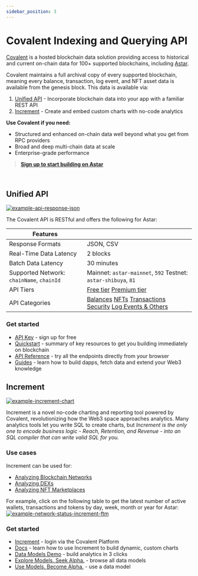 ```yaml
---
sidebar_position: 3
---
```


# Covalent Indexing and Querying API
[Covalent](https://www.covalenthq.com/?utm_source=astar&utm_medium=partner-docs) is a hosted blockchain data solution providing access to historical and current on-chain data for 100+ supported blockchains, including [Astar](https://www.covalenthq.com/docs/networks/astar/?utm_source=astar&utm_medium=partner-docs).

Covalent maintains a full archival copy of every supported blockchain, meaning every balance, transaction, log event, and NFT asset data is available from the genesis block. This data is available via:

1. [Unified API](#unified-api) - Incorporate blockchain data into your app with a familiar REST API
2. [Increment](#increment) - Create and embed custom charts with no-code analytics

**Use Covalent if you need:**
* Structured and enhanced on-chain data well beyond what you get from RPC providers
* Broad and deep multi-chain data at scale
* Enterprise-grade performance

> **[Sign up to start building on Astar](https://www.covalenthq.com/platform/?utm_source=astar&utm_medium=partner-docs)**

&nbsp;
## Unified API

[![example-api-response-json](https://www.datocms-assets.com/86369/1686098284-example-api-response-json-astar.png)](https://www.covalenthq.com/docs/api/balances/get-token-balances-for-address/?utm_source=astar&utm_medium=partner-docs)

The Covalent API is RESTful and offers the following for Astar:

| **Features**| |
|---|---|
| Response Formats | JSON, CSV |
| Real-Time Data Latency | 2 blocks |
| Batch Data Latency | 30 minutes |
| Supported Network: `chainName`, `chainId` | Mainnet: `astar-mainnet`, `592`  Testnet: `astar-shibuya`, `81` |
| API Tiers | [Free tier](https://www.covalenthq.com/docs/unified-api/pricing/?utm_source=astar&utm_medium=partner-docs#free-tier)  [Premium tier](https://www.covalenthq.com/docs/unified-api/pricing/?utm_source=astar&utm_medium=partner-docs#premium-tier) |
| API Categories | [Balances](https://www.covalenthq.com/docs/api/balances/get-token-balances-for-address/?utm_source=astar&utm_medium=partner-docs)  [NFTs](https://www.covalenthq.com/docs/api/nft/get-nfts-for-address/?utm_source=astar&utm_medium=partner-docs)  [Transactions](https://www.covalenthq.com/docs/api/transactions/get-transactions-for-address/?utm_source=astar&utm_medium=partner-docs)  [Security](https://www.covalenthq.com/docs/api/security/get-token-approvals-for-address/?utm_source=astar&utm_medium=partner-docs)  [Log Events & Others](https://www.covalenthq.com/docs/api/base/get-log-events-by-contract-address/?utm_source=astar&utm_medium=partner-docs)

### Get started
- [API Key](https://www.covalenthq.com/platform/?utm_source=astar&utm_medium=partner-docs) - sign up for free
- [Quickstart](https://www.covalenthq.com/docs/unified-api/quickstart/?utm_source=astar&utm_medium=partner-docs) - summary of key resources to get you building immediately on blockchain
- [API Reference](https://www.covalenthq.com/docs/api/?utm_source=astar&utm_medium=partner-docs) - try all the endpoints directly from your browser
- [Guides](https://www.covalenthq.com/docs/unified-api/guides/?utm_source=astar&utm_medium=partner-docs) - learn how to build dapps, fetch data and extend your Web3 knowledge

## Increment

[![example-increment-chart](https://www.datocms-assets.com/86369/1684974544-increment-example-partner-docs.png)](https://www.covalenthq.com/platform/increment/#/?utm_source=astar&utm_medium=partner-docs)

Increment is a novel no-code charting and reporting tool powered by Covalent, revolutionizing how the Web3 space approaches analytics. Many analytics tools let you write SQL to create charts, but *Increment is the only one to encode business logic - Reach, Retention, and Revenue - into an SQL compiler that can write valid SQL for you.*

### Use cases
Increment can be used for:

- [Analyzing Blockchain Networks](https://www.covalenthq.com/docs/increment/data-models/chain-gdp/?utm_source=astar&utm_medium=partner-docs)
- [Analyzing DEXs](https://www.covalenthq.com/docs/increment/data-models/swap-land/?utm_source=astar&utm_medium=partner-docs)
- [Analyzing NFT Marketplaces](https://www.covalenthq.com/docs/increment/data-models/jpeg-analysis/?utm_source=astar&utm_medium=partner-docs)

For example, click on the following table to get the latest number of active wallets, transactions and tokens by day, week, month or year for Astar:
[![example-network-status-increment-ftm](https://www.datocms-assets.com/86369/1686100924-example_network_status_increment_general.png)](https://www.covalenthq.com/docs/networks/astar/?utm_source=astar&utm_medium=partner-docs#network-status)


### Get started

- [Increment](https://www.covalenthq.com/platform/increment/#/?utm_source=astar&utm_medium=partner-docs) - login via the Covalent Platform
- [Docs](https://www.covalenthq.com/docs/increment/?utm_source=astar&utm_medium=partner-docs) - learn how to use Increment to build dynamic, custom charts
- [Data Models Demo](https://www.covalenthq.com/docs/increment/data-models/model-intro/?utm_source=astar&utm_medium=partner-docs) - build analytics in 3 clicks
- [Explore Models. Seek Alpha.](https://www.covalenthq.com/platform/increment/#/pages/covalent/chain-gdp/?utm_source=astar&utm_medium=partner-docs) - browse all data models
- [Use Models. Become Alpha.](https://www.covalenthq.com/platform/increment/#/sql/query_b6c88fd8604f49d5920ca86fa7/?utm_source=astar&utm_medium=partner-docs) - use a data model
